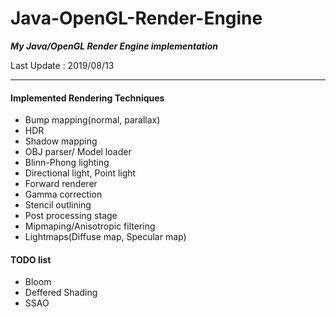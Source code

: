 # Java-OpenGL-Render-Engine  
***My Java/OpenGL Render Engine implementation***

Last Update : 2019/08/13

<hr>

#### Implemented Rendering Techniques
* Bump mapping(normal, parallax)
* HDR
* Shadow mapping  
* OBJ parser/ Model loader
* Blinn-Phong lighting
* Directional light, Point light
* Forward renderer
* Gamma correction
* Stencil outlining
* Post processing stage
* Mipmaping/Anisotropic filtering
* Lightmaps(Diffuse map, Specular map)

#### TODO list
* Bloom
* Deffered Shading
* SSAO
